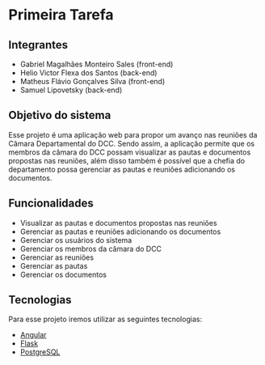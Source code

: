 # Primeira Tarefa

## Integrantes

- Gabriel Magalhães Monteiro Sales (front-end)
- Helio Victor Flexa dos Santos (back-end)
- Matheus Flávio Gonçalves Silva (front-end)
- Samuel Lipovetsky (back-end)

## Objetivo do sistema

Esse projeto é uma aplicação web para propor um avanço nas reuniões da Câmara Departamental do DCC. Sendo assim, a aplicação permite que os membros da câmara do DCC possam visualizar as pautas e documentos propostas nas reuniões, além  disso também é possível que a chefia do departamento possa gerenciar as pautas e reuniões adicionando os documentos.

## Funcionalidades

- Visualizar as pautas e documentos propostas nas reuniões
- Gerenciar as pautas e reuniões adicionando os documentos
- Gerenciar os usuários do sistema
- Gerenciar os membros da câmara do DCC
- Gerenciar as reuniões
- Gerenciar as pautas
- Gerenciar os documentos

## Tecnologias

Para esse projeto iremos utilizar as seguintes tecnologias:

- [Angular](https://angular.io/)
- [Flask](https://flask.palletsprojects.com/en/2.3.x/)
- [PostgreSQL](https://www.postgresql.org/)